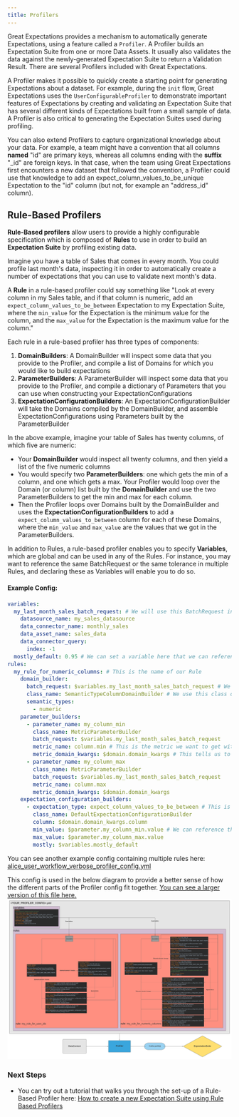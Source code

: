 ```yaml
---
title: Profilers
---
```



Great Expectations provides a mechanism to automatically generate Expectations, using a feature called a `Profiler`. A
Profiler builds an Expectation Suite from one or more Data Assets. It usually also validates the data against the
newly-generated Expectation Suite to return a Validation Result. There are several Profilers included with Great
Expectations.

A Profiler makes it possible to quickly create a starting point for generating Expectations about a dataset. For
example, during the `init` flow, Great Expectations uses the `UserConfigurableProfiler` to demonstrate important
features of Expectations by creating and validating an Expectation Suite that has several different kinds of
Expectations built from a small sample of data. A Profiler is also critical to generating the Expectation Suites used
during profiling.

You can also extend Profilers to capture organizational knowledge about your data. For example, a team might have a
convention that all columns **named** "id" are primary keys, whereas all columns ending with the
**suffix** "_id" are foreign keys. In that case, when the team using Great Expectations first encounters a new dataset
that followed the convention, a Profiler could use that knowledge to add an expect_column_values_to_be_unique
Expectation to the "id" column (but not, for example an "address_id" column).

## Rule-Based Profilers

**Rule-Based profilers** allow users to provide a highly configurable specification which is composed of **Rules** to use in order to build an **Expectation Suite** by profiling existing data.

Imagine you have a table of Sales that comes in every month. You could profile last month's data, inspecting it in order to automatically create a number of expectations that you can use to validate next month's data.  

A **Rule** in a rule-based profiler could say something like "Look at every column in my Sales table, and if that column is numeric, add an `expect_column_values_to_be_between` Expectation to my Expectation Suite, where the `min_value` for the Expectation is the minimum value for the column, and the `max_value` for the Expectation is the maximum value for the column."

Each rule in a rule-based profiler has three types of components:

1. **DomainBuilders**: A DomainBuilder will inspect some data that you provide to the Profiler, and compile a list of Domains for which you would like to build expectations
1. **ParameterBuilders**: A ParameterBuilder will inspect some data that you provide to the Profiler, and compile a dictionary of Parameters that you can use when constructing your ExpectationConfigurations
1. **ExpectationConfigurationBuilders**: An ExpectationConfigurationBuilder will take the Domains compiled by the DomainBuilder, and assemble ExpectationConfigurations using Parameters built by the ParameterBuilder

In the above example, imagine your table of Sales has twenty columns, of which five are numeric:
* Your **DomainBuilder** would inspect all twenty columns, and then yield a list of the five numeric columns
* You would specify two **ParameterBuilders**: one which gets the min of a column, and one which gets a max. Your Profiler would loop over the Domain (or column) list built by the **DomainBuilder** and use the two ParameterBuilders to get the min and max for each column.
* Then the Profiler loops over Domains built by the DomainBuilder and uses the **ExpectationConfigurationBuilders** to add a `expect_column_values_to_between` column for each of these Domains, where the `min_value` and `max_value` are the values that we got in the ParameterBuilders.

In addition to Rules, a rule-based profiler enables you to specify **Variables**, which are global and can be used in any of the Rules. For instance, you may want to reference the same BatchRequest or the same tolerance in multiple Rules, and declaring these as Variables will enable you to do so. 

#### Example Config:
```yaml
variables:
  my_last_month_sales_batch_request: # We will use this BatchRequest in our DomainBuilder and both of our ParameterBuilders so we can pinpoint the data to Profile
    datasource_name: my_sales_datasource
    data_connector_name: monthly_sales
    data_asset_name: sales_data
    data_connector_query:
      index: -1
  mostly_default: 0.95 # We can set a variable here that we can reference as the `mostly` value for our expectations below
rules:
  my_rule_for_numeric_columns: # This is the name of our Rule
    domain_builder:
      batch_request: $variables.my_last_month_sales_batch_request # We use the BatchRequest that we specified in Variables above using this $ syntax
      class_name: SemanticTypeColumnDomainBuilder # We use this class of DomainBuilder so we can specify the numeric type below
      semantic_types:
        - numeric
    parameter_builders:
      - parameter_name: my_column_min
        class_name: MetricParameterBuilder
        batch_request: $variables.my_last_month_sales_batch_request
        metric_name: column.min # This is the metric we want to get with this ParameterBuilder
        metric_domain_kwargs: $domain.domain_kwargs # This tells us to use the same Domain that is gotten by the DomainBuilder. We could also put a different column name in here to get a metric for that column instead.
      - parameter_name: my_column_max
        class_name: MetricParameterBuilder
        batch_request: $variables.my_last_month_sales_batch_request
        metric_name: column.max
        metric_domain_kwargs: $domain.domain_kwargs
    expectation_configuration_builders:
      - expectation_type: expect_column_values_to_be_between # This is the name of the expectation that we would like to add to our suite
        class_name: DefaultExpectationConfigurationBuilder
        column: $domain.domain_kwargs.column
        min_value: $parameter.my_column_min.value # We can reference the Parameters created by our ParameterBuilders using the same $ notation that we use to get Variables
        max_value: $parameter.my_column_max.value
        mostly: $variables.mostly_default
```

You can see another example config containing multiple rules here: [alice_user_workflow_verbose_profiler_config.yml](https://github.com/great-expectations/great_expectations/blob/develop/tests/rule_based_profiler/alice_user_workflow_verbose_profiler_config.yml)

This config is used in the below diagram to provide a better sense of how the different parts of the Profiler config fit together. [You can see a larger version of this file here.](https://github.com/great-expectations/great_expectations/blob/develop/docs/guides/images/rule_based_profiler_public_interface_diagram.png)
![Rule-Based Profiler Public Interface Diagram](../guides/images/rule_based_profiler_public_interface_diagram.png)

### Next Steps
- You can try out a tutorial that walks you through the set-up of a Rule-Based Profiler here: [How to create a new Expectation Suite using Rule Based Profilers](../guides/expectations/advanced/how_to_create_a_new_expectation_suite_using_rule_based_profilers.md)
